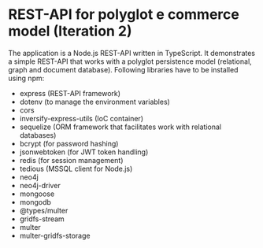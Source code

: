 # REST-API for polyglot e commerce model (Iteration 2)
The application is a Node.js REST-API written in TypeScript.
It demonstrates a simple REST-API that works with a polyglot persistence model (relational, graph and document database).
Following libraries have to be installed using npm:

* express (REST-API framework)
* dotenv (to manage the environment variables)
* cors
* inversify-express-utils (IoC container)
* sequelize (ORM framework that facilitates work with relational databases)
* bcrypt (for password hashing)
* jsonwebtoken (for JWT token handling)
* redis (for session management)
* tedious (MSSQL client for Node.js)
* neo4j
* neo4j-driver
* mongoose
* mongodb
* @types/multer
* gridfs-stream
* multer
* multer-gridfs-storage
